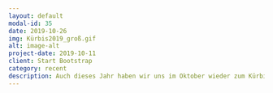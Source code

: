 ```yaml
---
layout: default
modal-id: 35
date: 2019-10-26
img: Kürbis2019_groß.gif
alt: image-alt
project-date: 2019-10-11
client: Start Bootstrap
category: recent
description: Auch dieses Jahr haben wir uns im Oktober wieder zum Kürbisschnitzen getroffen. Mit vielen bunten Kürbissen und einem großen Topf Kürbissuppe war es ein sehr schöner, entspannter Abend!
---
```

